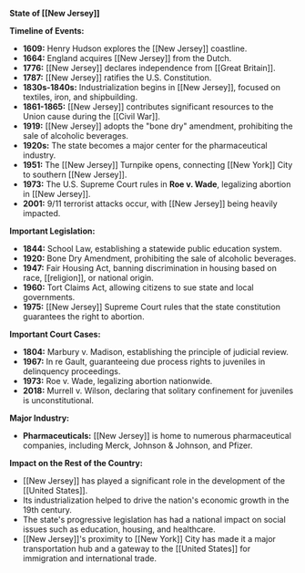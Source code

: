 **State of [[New Jersey]]**

**Timeline of Events:**

* **1609:** Henry Hudson explores the [[New Jersey]] coastline.
* **1664:** England acquires [[New Jersey]] from the Dutch.
* **1776:** [[New Jersey]] declares independence from [[Great Britain]].
* **1787:** [[New Jersey]] ratifies the U.S. Constitution.
* **1830s-1840s:** Industrialization begins in [[New Jersey]], focused on textiles, iron, and shipbuilding.
* **1861-1865:** [[New Jersey]] contributes significant resources to the Union cause during the [[Civil War]].
* **1919:** [[New Jersey]] adopts the "bone dry" amendment, prohibiting the sale of alcoholic beverages.
* **1920s:** The state becomes a major center for the pharmaceutical industry.
* **1951:** The [[New Jersey]] Turnpike opens, connecting [[New York]] City to southern [[New Jersey]].
* **1973:** The U.S. Supreme Court rules in **Roe v. Wade**, legalizing abortion in [[New Jersey]].
* **2001:** 9/11 terrorist attacks occur, with [[New Jersey]] being heavily impacted.

**Important Legislation:**

* **1844:** School Law, establishing a statewide public education system.
* **1920:** Bone Dry Amendment, prohibiting the sale of alcoholic beverages.
* **1947:** Fair Housing Act, banning discrimination in housing based on race, [[religion]], or national origin.
* **1960:** Tort Claims Act, allowing citizens to sue state and local governments.
* **1975:** [[New Jersey]] Supreme Court rules that the state constitution guarantees the right to abortion.

**Important Court Cases:**

* **1804:** Marbury v. Madison, establishing the principle of judicial review.
* **1967:** In re Gault, guaranteeing due process rights to juveniles in delinquency proceedings.
* **1973:** Roe v. Wade, legalizing abortion nationwide.
* **2018:** Murrell v. Wilson, declaring that solitary confinement for juveniles is unconstitutional.

**Major Industry:**

* **Pharmaceuticals:** [[New Jersey]] is home to numerous pharmaceutical companies, including Merck, Johnson & Johnson, and Pfizer.

**Impact on the Rest of the Country:**

* [[New Jersey]] has played a significant role in the development of the [[United States]].
* Its industrialization helped to drive the nation's economic growth in the 19th century.
* The state's progressive legislation has had a national impact on social issues such as education, housing, and healthcare.
* [[New Jersey]]'s proximity to [[New York]] City has made it a major transportation hub and a gateway to the [[United States]] for immigration and international trade.